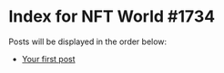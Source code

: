 # Index for NFT World #1734
Posts will be displayed in the order below:

- [Your first post](./001-first.md)

